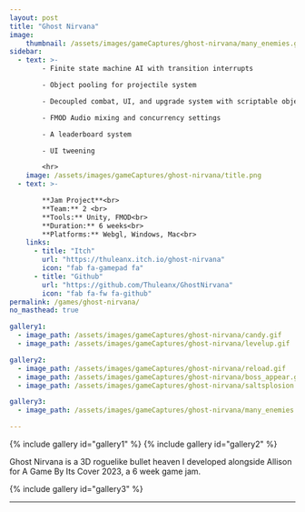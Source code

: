 ```yaml
---
layout: post
title: "Ghost Nirvana"
image: 
    thumbnail: /assets/images/gameCaptures/ghost-nirvana/many_enemies.gif
sidebar:
  - text: >-
        - Finite state machine AI with transition interrupts

        - Object pooling for projectile system

        - Decoupled combat, UI, and upgrade system with scriptable objects

        - FMOD Audio mixing and concurrency settings

        - A leaderboard system

        - UI tweening

        <hr>
    image: /assets/images/gameCaptures/ghost-nirvana/title.png
  - text: >-

        **Jam Project**<br>
        **Team:** 2 <br>
        **Tools:** Unity, FMOD<br>
        **Duration:** 6 weeks<br>
        **Platforms:** Webgl, Windows, Mac<br>
    links:
      - title: "Itch"
        url: "https://thuleanx.itch.io/ghost-nirvana"
        icon: "fab fa-gamepad fa"
      - title: "Github"
        url: "https://github.com/Thuleanx/GhostNirvana"
        icon: "fab fa-fw fa-github"
permalink: /games/ghost-nirvana/
no_masthead: true

gallery1:
  - image_path: /assets/images/gameCaptures/ghost-nirvana/candy.gif
  - image_path: /assets/images/gameCaptures/ghost-nirvana/levelup.gif

gallery2:
  - image_path: /assets/images/gameCaptures/ghost-nirvana/reload.gif
  - image_path: /assets/images/gameCaptures/ghost-nirvana/boss_appear.gif
  - image_path: /assets/images/gameCaptures/ghost-nirvana/saltsplosion.gif

gallery3: 
  - image_path: /assets/images/gameCaptures/ghost-nirvana/many_enemies.gif

---
```


{% include gallery id="gallery1" %}
{% include gallery id="gallery2" %}

Ghost Nirvana is a 3D roguelike bullet heaven I developed alongside Allison for A Game By Its Cover 2023, a 6 week game jam.

{% include gallery id="gallery3" %}

----

